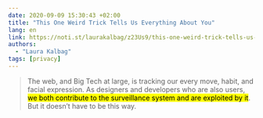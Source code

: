 ```yaml
---
date: 2020-09-09 15:30:43 +02:00
title: "This One Weird Trick Tells Us Everything About You"
lang: en
link: https://noti.st/laurakalbag/z23Us9/this-one-weird-trick-tells-us-everything-about-you
authors:
  - "Laura Kalbag"
tags: [privacy]
---
```


> The web, and Big Tech at large, is tracking our every move, habit, and facial expression. As designers and developers who are also users, <mark>we both contribute to the surveillance system and are exploited by it</mark>. But it doesn’t have to be this way.
